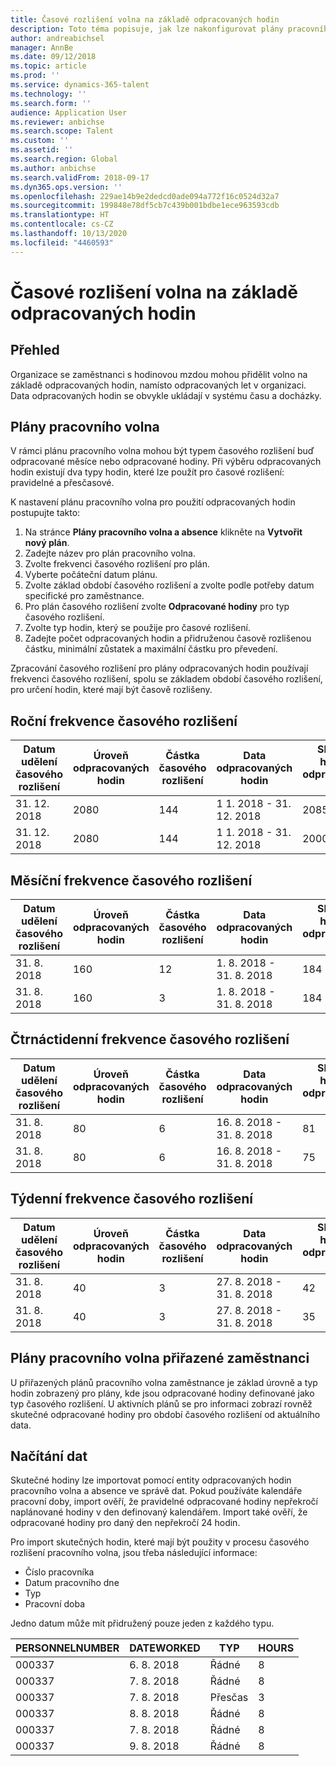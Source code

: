 ```yaml
---
title: Časové rozlišení volna na základě odpracovaných hodin
description: Toto téma popisuje, jak lze nakonfigurovat plány pracovního vlna pro časové rozlišení volna na základě odpracovaných hodin.
author: andreabichsel
manager: AnnBe
ms.date: 09/12/2018
ms.topic: article
ms.prod: ''
ms.service: dynamics-365-talent
ms.technology: ''
ms.search.form: ''
audience: Application User
ms.reviewer: anbichse
ms.search.scope: Talent
ms.custom: ''
ms.assetid: ''
ms.search.region: Global
ms.author: anbichse
ms.search.validFrom: 2018-09-17
ms.dyn365.ops.version: ''
ms.openlocfilehash: 229ae14b9e2dedcd0ade094a772f16c0524d32a7
ms.sourcegitcommit: 199848e78df5cb7c439b001bdbe1ece963593cdb
ms.translationtype: HT
ms.contentlocale: cs-CZ
ms.lasthandoff: 10/13/2020
ms.locfileid: "4460593"
---
```

# <a name="accrue-time-off-based-on-hours-worked"></a>Časové rozlišení volna na základě odpracovaných hodin

## <a name="overview"></a>Přehled

Organizace se zaměstnanci s hodinovou mzdou mohou přidělit volno na základě odpracovaných hodin, namísto odpracovaných let v organizaci. Data odpracovaných hodin se obvykle ukládají v systému času a docházky. 

## <a name="leave-plans"></a>Plány pracovního volna

V rámci plánu pracovního volna mohou být typem časového rozlišení buď odpracované měsíce nebo odpracované hodiny. Při výběru odpracovaných hodin existují dva typy hodin, které lze použít pro časové rozlišení: pravidelné a přesčasové.

K nastavení plánu pracovního volna pro použití odpracovaných hodin postupujte takto:

1. Na stránce **Plány pracovního volna a absence** klikněte na **Vytvořit nový plán**.
2. Zadejte název pro plán pracovního volna.
3. Zvolte frekvenci časového rozlišení pro plán.
5. Vyberte počáteční datum plánu.
6. Zvolte základ období časového rozlišení a zvolte podle potřeby datum specifické pro zaměstnance.
7. Pro plán časového rozlišení zvolte **Odpracované hodiny** pro typ časového rozlišení.
8. Zvolte typ hodin, který se použije pro časové rozlišení.
9. Zadejte počet odpracovaných hodin a přidruženou časově rozlišenou částku, minimální zůstatek a maximální částku pro převedení.

Zpracování časového rozlišení pro plány odpracovaných hodin používají frekvenci časového rozlišení, spolu se základem období časového rozlišení, pro určení hodin, které mají být časově rozlišeny.

## <a name="annual-accrual-frequency"></a>Roční frekvence časového rozlišení

| Datum udělení časového rozlišení    | Úroveň odpracovaných hodin    | Částka časového rozlišení        | Data odpracovaných hodin   | Skutečné hodnoty odpracovaných hodin| Odměna               |
| --------------------- | -------------------- | --------------------- | -------------------- |-------------------- |-------------------- |
| 31. 12. 2018            | 2080                 | 144                   | 1 1. 2018 - 31. 12. 2018  | 2085                | 144                 |        
| 31. 12. 2018            | 2080                 | 144                   | 1 1. 2018 - 31. 12. 2018  | 2000                | 0                 |


## <a name="monthly-accrual-frequency"></a>Měsíční frekvence časového rozlišení

| Datum udělení časového rozlišení    | Úroveň odpracovaných hodin    | Částka časového rozlišení        | Data odpracovaných hodin   | Skutečné hodnoty odpracovaných hodin| Odměna               |
| --------------------- | -------------------- | --------------------- | -------------------- |-------------------- |-------------------- |
| 31. 8. 2018             | 160                  | 12                    | 1. 8. 2018 - 31. 8. 2018   | 184                 | 12                  |        
| 31. 8. 2018             | 160                  | 3                     | 1. 8. 2018 - 31. 8. 2018   | 184                 | 3                   |

## <a name="semi-monthly-accrual-frequency"></a>Čtrnáctidenní frekvence časového rozlišení

| Datum udělení časového rozlišení    | Úroveň odpracovaných hodin    | Částka časového rozlišení        | Data odpracovaných hodin   | Skutečné hodnoty odpracovaných hodin| Odměna               |
| --------------------- | -------------------- | --------------------- | -------------------- |-------------------- |-------------------- |
| 31. 8. 2018             | 80                   | 6                     | 16. 8. 2018 - 31. 8. 2018  | 81                  | 6                  |        
| 31. 8. 2018             | 80                   | 6                     | 16. 8. 2018 - 31. 8. 2018  | 75                  | 0                   |

## <a name="weekly-accrual-frequency"></a>Týdenní frekvence časového rozlišení

| Datum udělení časového rozlišení    | Úroveň odpracovaných hodin    | Částka časového rozlišení        | Data odpracovaných hodin   | Skutečné hodnoty odpracovaných hodin| Odměna               |
| --------------------- | -------------------- | --------------------- | -------------------- |-------------------- |-------------------- |
| 31. 8. 2018             | 40                   | 3                     | 27. 8. 2018 - 31. 8. 2018  | 42                  | 3                  |        
| 31. 8. 2018             | 40                   | 3                     | 27. 8. 2018 - 31. 8. 2018  | 35                  | 0                   |

## <a name="employee-assigned-leave-plans"></a>Plány pracovního volna přiřazené zaměstnanci

U přiřazených plánů pracovního volna zaměstnance je základ úrovně a typ hodin zobrazený pro plány, kde jsou odpracované hodiny definované jako typ časového rozlišení. U aktivních plánů se pro informaci zobrazí rovněž skutečné odpracované hodiny pro období časového rozlišení od aktuálního data. 

## <a name="loading-data"></a>Načítání dat

Skutečné hodiny lze importovat pomocí entity odpracovaných hodin pracovního volna a absence ve správě dat. Pokud používáte kalendáře pracovní doby, import ověří, že pravidelné odpracované hodiny nepřekročí naplánované hodiny v den definovaný kalendářem. Import také ověří, že odpracované hodiny pro daný den nepřekročí 24 hodin. 

Pro import skutečných hodin, které mají být použity v procesu časového rozlišení pracovního volna, jsou třeba následující informace:

+ Číslo pracovníka 
+ Datum pracovního dne
+ Typ
+ Pracovní doba

Jedno datum může mít přidružený pouze jeden z každého typu.

| PERSONNELNUMBER       | DATEWORKED           | TYP                  | HOURS                |
| --------------------- | -------------------- | --------------------- | -------------------- |
| 000337                | 6. 8. 2018             | Řádné               | 8                    |       
| 000337                | 7. 8. 2018             | Řádné               | 8                    |
| 000337                | 7. 8. 2018             | Přesčas              | 3                    |
| 000337                | 8. 8. 2018             | Řádné               | 8                    |
| 000337                | 7. 8. 2018             | Řádné               | 8                    |
| 000337                | 9. 8. 2018             | Řádné               | 8                    |
